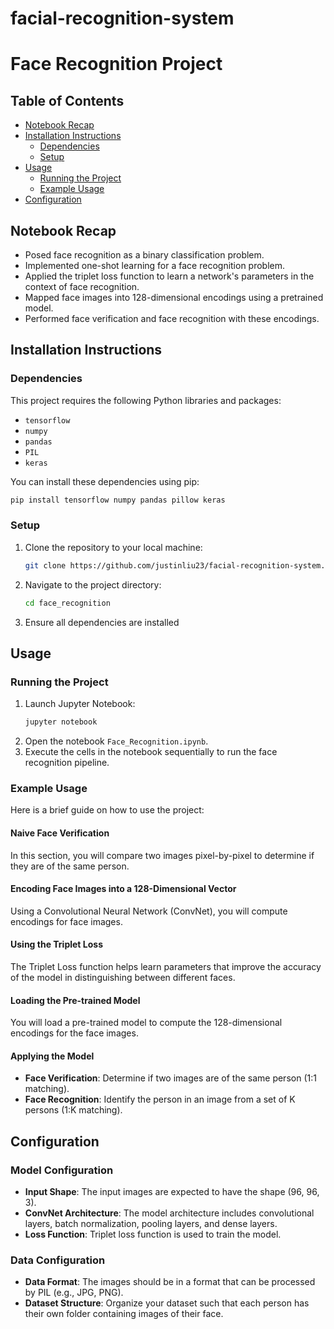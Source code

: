 # facial-recognition-system
 

# Face Recognition Project

## Table of Contents
- [Notebook Recap](#notebook-recap)
- [Installation Instructions](#installation-instructions)
  - [Dependencies](#dependencies)
  - [Setup](#setup)
- [Usage](#usage)
  - [Running the Project](#running-the-project)
  - [Example Usage](#example-usage)
- [Configuration](#configuration)

## Notebook Recap

- Posed face recognition as a binary classification problem.
- Implemented one-shot learning for a face recognition problem.
- Applied the triplet loss function to learn a network's parameters in the context of face recognition.
- Mapped face images into 128-dimensional encodings using a pretrained model.
- Performed face verification and face recognition with these encodings.

## Installation Instructions

### Dependencies
This project requires the following Python libraries and packages:
- `tensorflow`
- `numpy`
- `pandas`
- `PIL`
- `keras`

You can install these dependencies using pip:
```sh
pip install tensorflow numpy pandas pillow keras
```

### Setup
1. Clone the repository to your local machine:
    ```sh
    git clone https://github.com/justinliu23/facial-recognition-system.git
    ```
2. Navigate to the project directory:
    ```sh
    cd face_recognition
    ```
3. Ensure all dependencies are installed

## Usage

### Running the Project
1. Launch Jupyter Notebook:
    ```sh
    jupyter notebook
    ```
2. Open the notebook `Face_Recognition.ipynb`.
3. Execute the cells in the notebook sequentially to run the face recognition pipeline.

### Example Usage
Here is a brief guide on how to use the project:

#### Naive Face Verification
In this section, you will compare two images pixel-by-pixel to determine if they are of the same person.

#### Encoding Face Images into a 128-Dimensional Vector
Using a Convolutional Neural Network (ConvNet), you will compute encodings for face images.

#### Using the Triplet Loss
The Triplet Loss function helps learn parameters that improve the accuracy of the model in distinguishing between different faces.

#### Loading the Pre-trained Model
You will load a pre-trained model to compute the 128-dimensional encodings for the face images.

#### Applying the Model
- **Face Verification**: Determine if two images are of the same person (1:1 matching).
- **Face Recognition**: Identify the person in an image from a set of K persons (1:K matching).

## Configuration
### Model Configuration
- **Input Shape**: The input images are expected to have the shape (96, 96, 3).
- **ConvNet Architecture**: The model architecture includes convolutional layers, batch normalization, pooling layers, and dense layers.
- **Loss Function**: Triplet loss function is used to train the model.

### Data Configuration
- **Data Format**: The images should be in a format that can be processed by PIL (e.g., JPG, PNG).
- **Dataset Structure**: Organize your dataset such that each person has their own folder containing images of their face.
